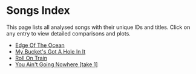 # Songs Index

This page lists all analysed songs with their unique IDs and titles.
Click on any entry to view detailed comparisons and plots.

- [Edge Of The Ocean](./eoto.md)
- [My Bucket's Got A Hole In It](./mbgahii.md)
- [Roll On Train](./rot.md)
- [You Ain't Going Nowhere [take 1]](./yagn.md)
